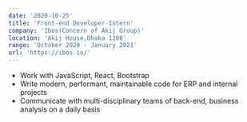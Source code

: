 ```yaml
---
date: '2020-10-25'
title: 'Front-end Developer-Intern'
company: 'Ibos(Concern of Akij Group)'
location: 'Akij House,Dhaka 1208'
range: 'October 2020 - January 2021'
url: 'https://ibos.io/'
---
```


- Work with JavaScript, React, Bootstrap
- Write modern, performant, maintainable code for ERP and internal projects
- Communicate with multi-disciplinary teams of back-end, business analysis on a daily basis
